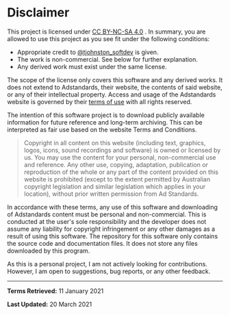 # Disclaimer

This project is licensed under [CC BY-NC-SA 4.0](https://creativecommons.org/licenses/by-nc-sa/4.0/) . In summary, you are allowed to use this project as you see fit under the following conditions:

* Appropriate credit to [@tjohnston_softdev](https://github.com/tjohnston-softdev) is given.
* The work is non-commercial. See below for further explanation.
* Any derived work must exist under the same license.

The scope of the license only covers this software and any derived works. It does not extend to Adstandards, their website, the contents of said website, or any of their intellectual property. Access and usage of the Adstandards website is governed by their [terms of use](https://adstandards.com.au/website-terms-use) with all rights reserved.

The intention of this software project is to download publicly available information for future reference and long-term archiving. This can be interpreted as fair use based on the website Terms and Conditions.

>Copyright in all content on this website (including text, graphics, logos, icons, sound recordings and software) is owned or licensed by us. You may use the content for your personal, non-commercial use and reference. Any other use, copying, adaptation, publication or reproduction of the whole or any part of the content provided on this website is prohibited (except to the extent permitted by Australian copyright legislation and similar legislation which applies in your location), without prior written permission from Ad Standards.

In accordance with these terms, any use of this software and downloading of Adstandards content must be personal and non-commercial. This is conducted at the user's sole responsibility and the developer does not assume any liability for copyright infringement or any other damages as a result of using this software. The repository for this software only contains the source code and documentation files. It does not store any files downloaded by this program.

As this is a personal project, I am not actively looking for contributions. However, I am open to suggestions, bug reports, or any other feedback.

---

**Terms Retrieved:** 11 January 2021

**Last Updated:** 20 March 2021


